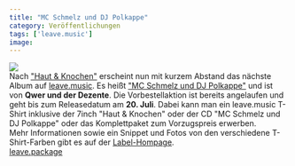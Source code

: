 ```yaml
---
title: "MC Schmelz und DJ Polkappe"
category: Veröffentlichungen
tags: ['leave.music']
image: 
---
```


[![](http://www.leavemusic.de/live/leavemusic/content/artikelbilder/364)](http://www.leavemusic.de/live/leavemusic/index.php?content=12&artikel_id=67&menu_left_kind=0)  
Nach ["Haut & Knochen"](http://www.misantropolis.de/2009/05/cocon-haut-knochen-download-album/) erscheint nun mit kurzem Abstand das nächste Album auf [leave.music](http://www.leave-music.de/). Es heißt ["MC Schmelz und DJ Polkappe"](http://www.leavemusic.de/live/leavemusic/index.php?content=12&artikel_id=67&menu_left_kind=0) und ist von **Qwer und der Dezente**. Die Vorbestellaktion ist bereits angelaufen und geht bis zum Releasedatum am **20. Juli**. Dabei kann man ein leave.music T-Shirt inklusive der 7inch "Haut & Knochen" oder der CD "MC Schmelz und DJ Polkappe" oder das Komplettpaket zum Vorzugspreis erwerben.  
Mehr Informationen sowie ein Snippet und Fotos von den verschiedene T-Shirt-Farben gibt es auf der [Label-Hompage](http://www.leavemusic.de/live/leavemusic/index.php?content=12&artikel_id=67&menu_left_kind=0).  
[leave.package](http://www.leavemusic.de/live/leavemusic/index.php?content=12&artikel_id=67&menu_left_kind=0)